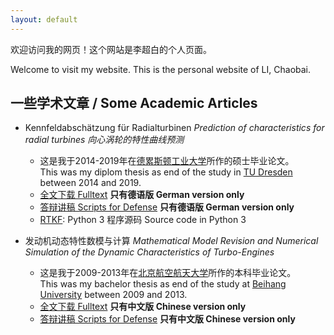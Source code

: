 ```yaml
---
layout: default 
---
```


欢迎访问我的网页！这个网站是李超白的个人页面。

Welcome to visit my website. This is the personal website of LI, Chaobai.

## 一些学术文章 / Some Academic Articles


* Kennfeldabschätzung für Radialturbinen
  _Prediction of characteristics for radial turbines 向心涡轮的特性曲线预测_
  * 这是我于2014-2019年在[德累斯顿工业大学][TUD-WIKIPEDIA-CN]所作的硕士毕业论文。<br />
    This was my diplom thesis as end of the study in [TU Dresden][TUD-WIKIPEDIA-EN] between 2014 and 2019.
  * [全文下载 Fulltext][DIPLOM-DOWNLOAD] **只有德语版 German version only**
  * [答辩讲稿 Scripts for Defense][DIPLOM-DOWNLOAD-DEFENSE] **只有德语版 German version only**
  * [RTKF](https://github.com/neoatlantis/rtkf): 
    Python 3 程序源码 Source code in Python 3 

* 发动机动态特性数模与计算 _Mathematical Model Revision and Numerical Simulation of the Dynamic Characteristics of Turbo-Engines_
  * 这是我于2009-2013年在[北京航空航天大学][BUAA-WIKIPEDIA-CN]所作的本科毕业论文。
  <br />This was my bachelor thesis as end of the study at [Beihang University][BUAA-WIKIPEDIA-EN] between 2009 and 2013.
  * [全文下载 Fulltext][BACHELOR-DOWNLOAD] **只有中文版 Chinese version only**
  * [答辩讲稿 Scripts for Defense][BACHELOR-DOWNLOAD-DEFENSE] **只有中文版 Chinese version only**





[TUD-WIKIPEDIA-CN]: https://zh.wikipedia.org/wiki/%E5%BE%B7%E7%B4%AF%E6%96%AF%E9%A1%BF%E5%B7%A5%E4%B8%9A%E5%A4%A7%E5%AD%A6
[TUD-WIKIPEDIA-EN]: https://en.wikipedia.org/wiki/TU_Dresden
[BUAA-WIKIPEDIA-CN]: https://zh.wikipedia.org/wiki/%E5%8C%97%E4%BA%AC%E8%88%AA%E7%A9%BA%E8%88%AA%E5%A4%A9%E5%A4%A7%E5%AD%A6
[BUAA-WIKIPEDIA-EN]: https://en.wikipedia.org/wiki/Beihang_University
[BACHELOR-DOWNLOAD]: /academic/bachelor/bachelor.pdf
[BACHELOR-DOWNLOAD-DEFENSE]: /academic/bachelor/defense.pdf
[DIPLOM-DOWNLOAD]: /academic/diplom/diplom.pdf
[DIPLOM-DOWNLOAD-DEFENSE]: /academic/diplom/defense.pdf
